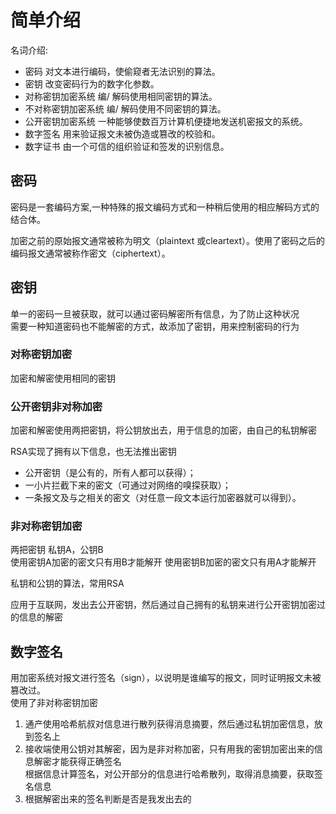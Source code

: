 # 简单介绍

名词介绍:
- 密码
对文本进行编码，使偷窥者无法识别的算法。
- 密钥
改变密码行为的数字化参数。
- 对称密钥加密系统
编/ 解码使用相同密钥的算法。
- 不对称密钥加密系统
编/ 解码使用不同密钥的算法。
- 公开密钥加密系统
一种能够使数百万计算机便捷地发送机密报文的系统。
- 数字签名
用来验证报文未被伪造或篡改的校验和。
- 数字证书
由一个可信的组织验证和签发的识别信息。

## 密码
密码是一套编码方案,一种特殊的报文编码方式和一种稍后使用的相应解码方式的结合体。

加密之前的原始报文通常被称为明文（plaintext 或cleartext）。使用了密码之后的编码报文通常被称作密文（ciphertext）。

## 密钥
单一的密码一旦被获取，就可以通过密码解密所有信息，为了防止这种状况  
需要一种知道密码也不能解密的方式，故添加了密钥，用来控制密码的行为

### 对称密钥加密
加密和解密使用相同的密钥  

### 公开密钥非对称加密
加密和解密使用两把密钥，将公钥放出去，用于信息的加密，由自己的私钥解密

RSA实现了拥有以下信息，也无法推出密钥  
- 公开密钥（是公有的，所有人都可以获得）；
- 一小片拦截下来的密文（可通过对网络的嗅探获取）；
- 一条报文及与之相关的密文（对任意一段文本运行加密器就可以得到）。
### 非对称密钥加密
两把密钥 私钥A，公钥B  
使用密钥A加密的密文只有用B才能解开
使用密钥B加密的密文只有用A才能解开

私钥和公钥的算法，常用RSA


应用于互联网，发出去公开密钥，然后通过自己拥有的私钥来进行公开密钥加密过的信息的解密

## 数字签名
用加密系统对报文进行签名（sign），以说明是谁编写的报文，同时证明报文未被篡改过。  
使用了非对称密钥加密  
1. 通产使用哈希航叔对信息进行散列获得消息摘要，然后通过私钥加密信息，放到签名上
2. 接收端使用公钥对其解密，因为是非对称加密，只有用我的密钥加密出来的信息解密才能获得正确签名  
根据信息计算签名，对公开部分的信息进行哈希散列，取得消息摘要，获取签名信息
3. 根据解密出来的签名判断是否是我发出去的
